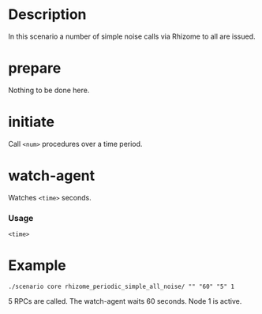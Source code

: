 # Description
In this scenario a number of simple noise calls via Rhizome to all are issued.

# prepare
Nothing to be done here.

# initiate
Call `<num>` procedures over a time period.

# watch-agent
Watches `<time>` seconds.

### Usage
```
<time>
```

# Example
```
./scenario core rhizome_periodic_simple_all_noise/ "" "60" "5" 1
```

5 RPCs are called. The watch-agent waits 60 seconds. Node 1 is active.
